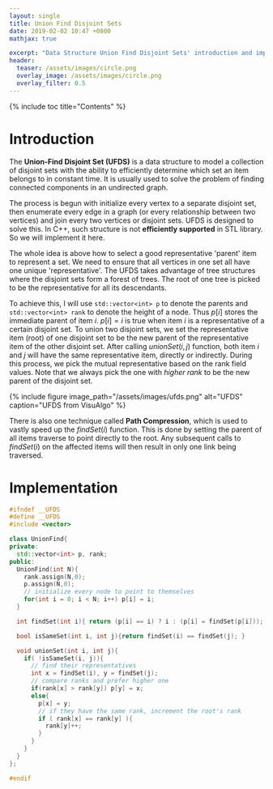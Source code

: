 ```yaml
---
layout: single
title: Union Find Disjoint Sets
date: 2019-02-02 10:47 +0800
mathjax: true

excerpt: "Data Structure Union Find Disjoint Sets' introduction and implementation in C++"
header:
  teaser: /assets/images/circle.png
  overlay_image: /assets/images/circle.png
  overlay_filter: 0.5
---
```

{% include toc title="Contents" %}

# Introduction
The **Union-Find Disjoint Set (UFDS)** is a data structure to model a collection of disjoint sets with the ability
to efficiently determine which set an item belongs to in constant time. It is usually used to solve the problem of finding connected
components in an undirected graph.

The process is begun with initialize every vertex to a separate disjoint set, then enumerate every edge in a graph (or every relationship between
two vertices) and join every two vertices or disjoint sets. UFDS is designed to solve this. In C++, such structure is not **efficiently supported**
in STL library. So we will implement it here.

The whole idea is above how to select a good representative 'parent' item to represent a set. We need to ensure that all vertices in one 
set all have one unique 'representative'. The UFDS takes advantage of tree structures where the disjoint sets form a forest of trees. 
The root of one tree is picked to be the representative for all its descendants.

To achieve this, I will use ```std::vector<int> p``` to denote the parents and ```std::vector<int> rank``` to denote the height of a node.
Thus $p[i]$ stores the immediate parent of item $i$. $p[i] = i$ is true when item $i$ is a representative of a certain disjoint set. To union two disjoint sets,
we set the representative item (root) of one disjoint set to be the new parent of the representative item of the other disjoint set. After calling $unionSet(i, j)$
function, both item $i$ and $j$ will have the same representative item, directly or indirectly. During this process, we pick the mutual representative
based on the rank field values. Note that we always pick the one with *higher rank* to be the new parent of the disjoint set.

{% include figure image_path="/assets/images/ufds.png" alt="UFDS" caption="UFDS from VisuAlgo" %}

There is also one technique called **Path Compression**, which is used to vastly speed up the $findSet(i)$ function. This is done by setting the parent
of all items traverse to point directly to the root. Any subsequent calls to $findSet(i)$ on the affected items will then result in only one link being traversed.

# Implementation
```c++
#ifndef __UFDS
#define __UFDS
#include <vector>

class UnionFind{
private:
  std::vector<int> p, rank;
public:
  UnionFind(int N){
    rank.assign(N,0);
    p.assign(N,0);
    // initialize every node to point to themselves
    for(int i = 0; i < N; i++) p[i] = i;
  }

  int findSet(int i){ return (p[i] == i) ? i : (p[i] = findSet(p[i])); }

  bool isSameSet(int i, int j){return findSet(i) == findSet(j); }

  void unionSet(int i, int j){
    if( !isSameSet(i, j)){
      // find their representatives
      int x = findSet(i), y = findSet(j);
      // compare ranks and prefer higher one
      if(rank[x] > rank[y]) p[y] = x;
      else{
        p[x] = y;
        // if they have the same rank, increment the root's rank
        if ( rank[x] == rank[y] ){
          rank[y]++;
        }
      }
    }
  }
};

#endif

```



